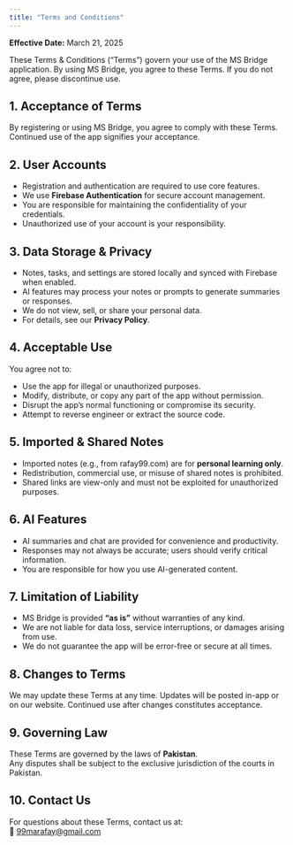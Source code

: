 ```yaml
---
title: "Terms and Conditions"
---
```




**Effective Date:** March 21, 2025  

These Terms & Conditions (“Terms”) govern your use of the MS Bridge application. By using MS Bridge, you agree to these Terms. If you do not agree, please discontinue use.  



## 1. Acceptance of Terms

By registering or using MS Bridge, you agree to comply with these Terms. Continued use of the app signifies your acceptance.  


## 2. User Accounts

- Registration and authentication are required to use core features.  
- We use **Firebase Authentication** for secure account management.  
- You are responsible for maintaining the confidentiality of your credentials.  
- Unauthorized use of your account is your responsibility.  


## 3. Data Storage & Privacy

- Notes, tasks, and settings are stored locally and synced with Firebase when enabled.  
- AI features may process your notes or prompts to generate summaries or responses.  
- We do not view, sell, or share your personal data.  
- For details, see our **Privacy Policy**.  



## 4. Acceptable Use

You agree not to:  
- Use the app for illegal or unauthorized purposes.  
- Modify, distribute, or copy any part of the app without permission.  
- Disrupt the app’s normal functioning or compromise its security.  
- Attempt to reverse engineer or extract the source code.  

## 5. Imported & Shared Notes

- Imported notes (e.g., from rafay99.com) are for **personal learning only**.  
- Redistribution, commercial use, or misuse of shared notes is prohibited.  
- Shared links are view-only and must not be exploited for unauthorized purposes.  


## 6. AI Features

- AI summaries and chat are provided for convenience and productivity.  
- Responses may not always be accurate; users should verify critical information.  
- You are responsible for how you use AI-generated content.  



## 7. Limitation of Liability

- MS Bridge is provided **“as is”** without warranties of any kind.  
- We are not liable for data loss, service interruptions, or damages arising from use.  
- We do not guarantee the app will be error-free or secure at all times.  


## 8. Changes to Terms

We may update these Terms at any time. Updates will be posted in-app or on our website. Continued use after changes constitutes acceptance.  


## 9. Governing Law

These Terms are governed by the laws of **Pakistan**.  
Any disputes shall be subject to the exclusive jurisdiction of the courts in Pakistan.  


## 10. Contact Us

For questions about these Terms, contact us at:  
📧 [99marafay@gmail.com](mailto:99marafay@gmail.com)  


